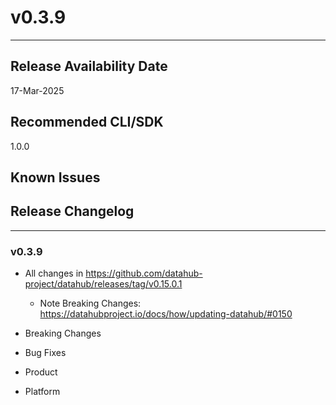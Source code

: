 # v0.3.9
---

Release Availability Date
---
17-Mar-2025

Recommended CLI/SDK
---
1.0.0

## Known Issues


## Release Changelog
---

### v0.3.9

- All changes in https://github.com/datahub-project/datahub/releases/tag/v0.15.0.1
    - Note Breaking Changes: https://datahubproject.io/docs/how/updating-datahub/#0150

- Breaking Changes

- Bug Fixes

- Product

- Platform
